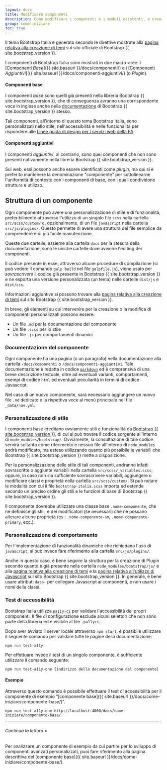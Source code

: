 ```yaml
---
layout: docs
title: Modificare componenti
description: Come modificare i componenti e i moduli esistenti, e crearne di nuovi
group: come-iniziare
toc: true
---
```


Il tema Bootstrap Italia è generato secondo le direttive mostrate alla [pagina relativa alla creazione di temi][documentazione-bootstrap-theming] sul sito ufficiale di Bootstrap {{ site.bootstrap_version }}.

I componenti di Bootstrap Italia sono mostrati in due macro-aree: i [Componenti _Base_]({{ site.baseurl }}/docs/componenti/) e i [Componenti _Aggiuntivi_]({{ site.baseurl }}/docs/componenti-aggiuntivi/) (o _Plugin_).
 
#### Componenti base

I componenti _base_ sono quelli già presenti nella libreria Bootstrap {{ site.bootstrap_version }}, che di conseguenza avranno una corrispondente voce in inglese anche nella [documentazione][documentazione-bootstrap] di Bootstrap {{ site.bootstrap_version }} stesso.

Tali componenti, all'interno di questo tema Bootstrap Italia, sono personalizzati nello stile, nell'accessibilità e nelle funzionalità per rispondere alle [Linee guida di design per i servizi web della PA][linee-guida].

#### Componenti aggiuntivi

I componenti _aggiuntivi_, al contrario, sono quei componenti che non sono presenti nativamente nella libreria Bootstrap {{ site.bootstrap_version }}.

Sul web, essi possono anche essere identificati come _plugin_, ma qui si è preferito mantenere la denominazione "componente" per sottolinearne l'uniformità di contesto con i componenti di base, con i quali condividono struttura e utilizzo.

## Struttura di un componente

Ogni componente può avere una personalizzazione di stile e di funzionalità, preferibilmente attraverso l'utilizzo di un singolo file `scss` nella cartella `src/scss/custom/` e, opzionalmente, di un file `javascript` nella cartella `src/js/plugins/`. Questo permette di avere una struttura dei file semplice da comprendere e di più facile manutenzione.

Queste due cartelle, assieme alla cartella `docs` per la stesura della documentazione, sono le uniche cartelle dove avviene l'editing dei componenti.

Il codice presente in esse, attraverso alcune procedure di compilazione (si può vedere il comando `gulp build` nel file `gulpfile.js`), viene usato per _sovrascrivere_ il codice già presente in Bootstrap {{ site.bootstrap_version }} e ne esporta una versione personalizzata (un tema) nelle cartelle `dist/js` e `dist/css`.

Informazioni aggiuntive si possono trovare alla [pagina relativa alla creazione di temi][documentazione-bootstrap-theming] sul sito Bootstrap {{ site.bootstrap_version }}.

In breve, gli elementi su cui intervenire per la creazione o la modifica di componenti personalizzati possono essere:

- Un file `.md` per la documentazione del componente
- Un file `.scss` per lo stile
- Un file `.js` per comportamenti dinamici

### Documentazione del componente

Ogni componente ha una pagina (o un paragrafo) nella documentazione alla cartella `/docs/componenti` o `/docs/componenti-aggiuntivi`. Tale documentazione è redatta in codice [`markdown`](https://it.wikipedia.org/wiki/Markdown) ed è comprensiva di una breve descrizione testuale, oltre ad eventuali varianti, comportamenti, esempi di codice `html` ed eventuali peculiarità in termini di codice Javascript.

Nel caso di un nuovo componente, sarà necessario aggiungere un nuovo file `.md` dedicato e la rispettiva voce al menù principale nel file `_data/nav.yml`.

### Personalizzazione di stile

I componenti base ereditano ovviamente stili e funzionalità da [Bootstrap {{ site.bootstrap_version }}][documentazione-bootstrap], di cui si può trovare il codice sorgente all'interno di `node_modules/bootstrap/`. Ovviamente, la consultazione di tale codice servirà soltanto come riferimento e nessun file all'interno di `node_modules` andrà modificato, ma esteso utilizzando quanto più possibile le variabili che Bootstrap {{ site.bootstrap_version }} mette a disposizione.
 
Per la personalizzazione dello stile di tali componenti, andranno infatti sovrascritte o aggiunte variabili nella cartella `src/scss/_variables.scss`; oppure, in caso non sia sufficiente sovrascrivere variabili, aggiungere o modificare classi e proprietà nella cartella `src/scss/custom/`. Si può notare le modalità con cui il file `bootstrap-italia.scss` importa ed estende secondo un preciso ordine gli stili e le funzioni di base di Bootstrap {{ site.bootstrap_version }}.

Il componente dovrebbe utilizzare una classe base `.nome-componente`, che ne definisce gli stili, e dei modificatori (se necessari) che ne possano alterare alcune proprietà (es.: `.nome-componente-sm`, `.nome-componente-primary`, ecc.).

### Personalizzazione di comportamento

Per l'implementazione di funzionalità dinamiche che richiedano l'uso di `javascript`, si può invece fare riferimento alla cartella `src/js/plugins/`.

Anche in questo caso, è bene seguire la struttura per la creazione di Plugin secondo quanto è già presente nella cartella `node_modules/bootstrap/js/` e alla [pagina relativa alla creazione di temi][documentazione-bootstrap-theming] e la [pagina relativa all'utilizzo di Javascript](https://getbootstrap.com/docs/4.1/getting-started/javascript/) sul sito Bootstrap {{ site.bootstrap_version }}. In generale, è bene usare attributi `data-` per collegare Javascript ai componenti, e non usare i nomi delle classi.

### Test di accessibilità

Bootstrap Italia utilizza [`pa11y-ci`](https://github.com/pa11y/pa11y-ci) per validare l'accessibilità dei propri componenti. Il file di configurazione esclude alcuni selettori che non sono parte della libreria ed è visibile al file `.pa11yci`.
 
Dopo aver avviato il server locale attraverso `npm start`, è possibile utilizzare il seguente comando per validare tutte le pagine della documentazione:

`npm run test-a11y`

Per effettuare invece il test di un singolo componente, è sufficiente utilizzare il comando seguente:

`npm run test-a11y-one [indirizzo della documentazione del componente]`

#### Esempio

Attraverso questo comando è possibile effettuare il test di accessibilità per il componente di esempio "[componente base]({{ site.baseurl }}/docs/come-iniziare/componente-base/)".

`npm run test-a11y-one http://localhost:4000/docs/come-iniziare/componente-base/`

---

###### Continua la lettura >

Per analizzare un componente di esempio da cui partire per lo sviluppo di componenti avanzati personalizzati, puoi fare riferimento alla pagina descrittiva del [componente base]({{ site.baseurl }}/docs/come-iniziare/componente-base/).

[documentazione-bootstrap]: https://getbootstrap.com/docs/4.1/getting-started/introduction/
[documentazione-bootstrap-theming]: https://getbootstrap.com/docs/4.1/getting-started/theming/
[linee-guida]: https://design-italia.readthedocs.io/it/stable/index.html
